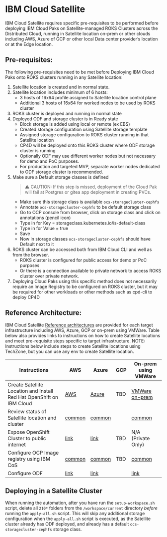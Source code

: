 # IBM Cloud Satellite

IBM Cloud Satellite requires specific pre-requisites to be performed before deploying IBM Cloud Paks on Satellite-managed ROKS Clusters across the Distributed Cloud, running in Satellite location on-prem or other clouds including AWS, Azure of GCP or other local Data center provider’s location or at the Edge location.

## Pre-requisites:

The following pre-requisites need to be met before Deploying IBM Cloud Paks onto ROKS clusters running in any Satellite location:

1. Satellite location is created and in normal state.
2. Satellite location includes minimum of 6 hosts:
    - 3 hosts of 16x64 profile assigned to Satellite location control plane
    - Additional 3 hosts of 16x64 for worked nodes to be used by ROKS cluster
3. ROKS cluster is deployed and running in normal state
4. Deployed ODF and storage cluster is in Ready state
    - Block storage is added using local or remote (ex EBS) 
    - Created storage configuration using Satellite storage template
    - Assigned storage configuration to ROKS cluster running in that Satellite location
    - CP4D will be deployed onto this ROKS cluster where ODF storage cluster is running
    - Optionally ODF may use different worker nodes but not necessary for demo and PoC purposes.
    - For production and targeted MVP, separate worker nodes dedicated to ODF storage cluster is recommended.
5. Make sure a Default storage classes is defined 
    > ⚠️ CAUTION: If this step is missed, deployment of the Cloud Pak will fail at Postgres or gitea app deployment in creating PVCs.
    - Make sure this storage class is available `ocs-storagecluster-cephfs` 
    - Annotate `ocs-storagecluster-cephfs` to be default storage class
    - Go to OCP console from browser, click on storage class and click on annotations (pencil icon)
    - Type in for Key = storageclass.kubernetes.io/is-default-class
    - Type in for Value = true
    - Save
    - Now in storage classes `ocs-storagecluster-cephfs` should have Default next to it
6. ROKS cluster can be accessed both from IBM Cloud CLI and well as from the browser.
    - ROKS cluster is configured for public access for demo pr PoC purposes
    - Or there is a connection available to private network to access ROKS cluster over private network.
7. Deploying Cloud Paks using this specific method does not necessarily require an Image Registry to be configured on ROKS cluster, but it may be required for other workloads or other methods such as cpd-cli to deploy CP4D

## Reference Architecture:

IBM Cloud Satellite [Reference architectures](https://ibm-satellite.github.io/academy-labs/#/handbook) are provided for each target infrastructure including AWS, Azure, GCP or on-prem using VMWare. Table below also provides links to instructions on how to create Satellite locations and meet pre-requisite steps specific to target infrastructure.
NOTE: Instructions below include steps to create Satellite locations using TechZone, but you can use any env to create Satellite location.

| Instructions | AWS | Azure | GCP | On-prem using VMWare |
| --- | --- | --- | --- | -- |
| Create Satellite Location and Install Red Hat OpenShift on IBM Cloud | [AWS](https://ibm-satellite.github.io/academy-labs/#/aws/aws-prework) | [Azure](https://ibm-satellite.github.io/academy-labs/#/azure/azure-prework) | TBD | [VMWare on-prem](https://ibm-satellite.github.io/academy-labs/#/vmware/vmware-prework) |
| Review status of Satellite location and cluster | [common](https://ibm-satellite.github.io/academy-labs/#/common/healthstatus/readme) | [common](https://ibm-satellite.github.io/academy-labs/#/common/healthstatus/readme) |  | [common](https://ibm-satellite.github.io/academy-labs/#/common/healthstatus/readme) |
| Expose OpenShift Cluster to public internet | [link](https://ibm-satellite.github.io/academy-labs/#/aws/aws-access-roks-inet) | [link](https://ibm-satellite.github.io/academy-labs/#/aws/aws-access-roks-inet) | TBD | N/A (Private Only) |
| Configure OCP Image registry using IBM CoS | [common](https://ibm-satellite.github.io/academy-labs/#/common/cos-image-registry/readme) | [common](https://ibm-satellite.github.io/academy-labs/#/common/cos-image-registry/readme) | TBD | [common](https://ibm-satellite.github.io/academy-labs/#/common/cos-image-registry/readme) |
| Configure ODF | [link](https://ibm-satellite.github.io/academy-labs/#/aws/aws-odf-ebs) | [link](https://ibm-satellite.github.io/academy-labs/#/azure/azure-odf) |  | [link](https://ibm-satellite.github.io/academy-labs/#/vmware/wmware-odf) | 



## Deploying in a Satellite Cluster

When running the automation, after you have run the `setup-workspace.sh` script, delete all `210*` folders from the `/workspace/current` directory *before* running the `apply-all.sh` script.   This will skip any additional storage configuration when the `apply-all.sh` script is executed, as the Satellite cluster already has ODF deployed, and already has a default `ocs-storagecluster-cephfs` storage class.